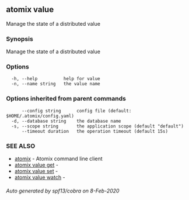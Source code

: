 ## atomix value

Manage the state of a distributed value

### Synopsis

Manage the state of a distributed value

### Options

```
  -h, --help          help for value
  -n, --name string   the value name
```

### Options inherited from parent commands

```
      --config string      config file (default: $HOME/.atomix/config.yaml)
  -d, --database string    the database name
  -s, --scope string       the application scope (default "default")
      --timeout duration   the operation timeout (default 15s)
```

### SEE ALSO

* [atomix](atomix.md)	 - Atomix command line client
* [atomix value get](atomix_value_get.md)	 - 
* [atomix value set](atomix_value_set.md)	 - 
* [atomix value watch](atomix_value_watch.md)	 - 

###### Auto generated by spf13/cobra on 8-Feb-2020
